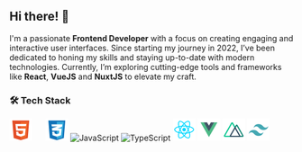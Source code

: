 ## Hi there! 👋

I'm a passionate **Frontend Developer** with a focus on creating engaging and interactive user interfaces. Since starting my journey in 2022, I’ve been dedicated to honing my skills and staying up-to-date with modern technologies. Currently, I’m exploring cutting-edge tools and frameworks like **React**, **VueJS** and **NuxtJS** to elevate my craft.

### 🛠️ Tech Stack

<img src="icons/html.svg" alt="HTML5" width="40" height="40" style="margin-right: 20px;"/> <img src="icons/css.svg" alt="CSS3" width="40" height="40"/> 
<img src="https://cdn.jsdelivr.net/npm/devicon@2.10.1/icons/javascript/javascript-original.svg" alt="JavaScript" width="40" height="40" /> 
<img src="https://cdn.jsdelivr.net/npm/devicon@2.10.1/icons/typescript/typescript-original.svg" alt="TypeScript" width="40" height="40" /> 
<img src="icons/reactjs.svg" alt="React" width="40" height="40" /> 
<img src="icons/vue.svg" alt="Vue" width="40" height="40" /> 
<img src="icons/nuxt.svg" alt="Nuxt" width="40" height="40" /> 
<img src="icons/tailwind.svg" alt="Tailwind CSS" width="40" height="40"/> 


  
